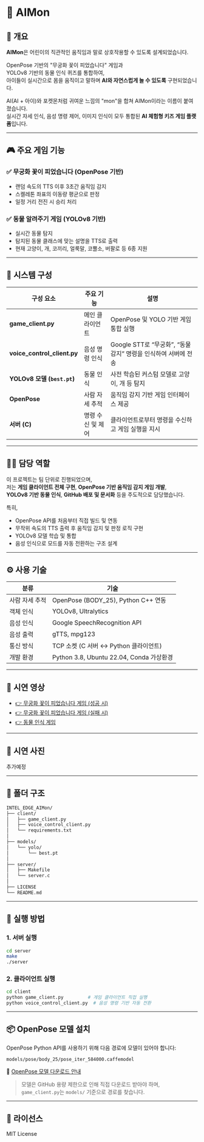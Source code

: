 # 🧸 AIMon

## 📌 개요

**AIMon**은 어린이의 직관적인 움직임과 말로 상호작용할 수 있도록 설계되었습니다.

OpenPose 기반의 "무궁화 꽃이 피었습니다" 게임과  
YOLOv8 기반의 동물 인식 퀴즈를 통합하여,  
아이들이 실시간으로 몸을 움직이고 말하며 **AI와 자연스럽게 놀 수 있도록** 구현되었습니다.

AI(AI + 아이)와 포켓몬처럼 귀여운 느낌의 "mon"을 합쳐 AIMon이라는 이름이 붙여졌습니다.  
실시간 자세 인식, 음성 명령 제어, 이미지 인식이 모두 통합된 **AI 체험형 키즈 게임 플랫폼**입니다.

---

## 🎮 주요 게임 기능

### ✅ 무궁화 꽃이 피었습니다 (OpenPose 기반)
- 랜덤 속도의 TTS 이후 3초간 움직임 감지
- 스켈레톤 좌표의 이동량 평균으로 판정
- 일정 거리 전진 시 승리 처리

### ✅ 동물 알려주기 게임 (YOLOv8 기반)
- 실시간 동물 탐지
- 탐지된 동물 클래스에 맞는 설명을 TTS로 출력
- 현재 고양이, 개, 코끼리, 얼룩말, 코뿔소, 버팔로 등 6종 지원

---

## 🧠 시스템 구성

| 구성 요소 | 주요 기능 | 설명 |
|-----------|-----------|------|
| **game_client.py** | 메인 클라이언트 | OpenPose 및 YOLO 기반 게임 통합 실행 |
| **voice_control_client.py** | 음성 명령 인식 | Google STT로 “무궁화”, “동물 감지” 명령을 인식하여 서버에 전송 |
| **YOLOv8 모델 (`best.pt`)** | 동물 인식 | 사전 학습된 커스텀 모델로 고양이, 개 등 탐지 |
| **OpenPose** | 사람 자세 추적 | 움직임 감지 기반 게임 인터페이스 제공 |
| **서버 (C)** | 명령 수신 및 제어 | 클라이언트로부터 명령을 수신하고 게임 실행을 지시 |

---

## 🧑‍💻 담당 역할

이 프로젝트는 팀 단위로 진행되었으며,  
저는 **게임 클라이언트 전체 구현**, **OpenPose 기반 움직임 감지 게임 개발**,  
**YOLOv8 기반 동물 인식**, **GitHub 배포 및 문서화** 등을 주도적으로 담당했습니다.

특히,
- OpenPose API를 처음부터 직접 빌드 및 연동
- 무작위 속도의 TTS 출력 후 움직임 감지 및 판정 로직 구현
- YOLOv8 모델 학습 및 통합
- 음성 인식으로 모드를 자동 전환하는 구조 설계

---

## ⚙️ 사용 기술

| 분류 | 기술 |
|------|------|
| 사람 자세 추적 | OpenPose (BODY_25), Python C++ 연동 |
| 객체 인식 | YOLOv8, Ultralytics |
| 음성 인식 | Google SpeechRecognition API |
| 음성 출력 | gTTS, mpg123 |
| 통신 방식 | TCP 소켓 (C 서버 ↔ Python 클라이언트) |
| 개발 환경 | Python 3.8, Ubuntu 22.04, Conda 가상환경 |

---

## 🎥 시연 영상

- [👉 무궁화 꽃이 피었습니다 게임 (성공 시)](https://youtu.be/Ey0tCSUxD-c)
- [👉 무궁화 꽃이 피었습니다 게임 (실패 시)](https://youtu.be/dx5mJ6N6e1I)
- [👉 동물 인식 게임](https://youtu.be/UyEDP6XNB84)

---

## 📸 시연 사진

추가예정

---

## 📁 폴더 구조

```bash
INTEL_EDGE_AIMon/
├── client/
│   ├── game_client.py
│   ├── voice_control_client.py
│   └── requirements.txt
│
├── models/
│   └── yolo/
│       └── best.pt
│
├── server/
│   ├── Makefile
│   └── server.c
│
├── LICENSE
└── README.md
```

---

## 🚀 실행 방법

### 1. 서버 실행

```bash
cd server
make
./server
```

### 2. 클라이언트 실행

```bash
cd client
python game_client.py         # 게임 클라이언트 직접 실행
python voice_control_client.py  # 음성 명령 기반 자동 전환
```

---

## 📦 OpenPose 모델 설치

OpenPose Python API를 사용하기 위해 다음 경로에 모델이 있어야 합니다:

```
models/pose/body_25/pose_iter_584000.caffemodel
```

📌 [OpenPose 모델 다운로드 안내](https://github.com/CMU-Perceptual-Computing-Lab/openpose/blob/master/doc/installation/0_index.md#models-download)

> 모델은 GitHub 용량 제한으로 인해 직접 다운로드 받아야 하며, `game_client.py`는 `models/` 기준으로 경로를 찾습니다.

---

## 📜 라이선스

MIT License

